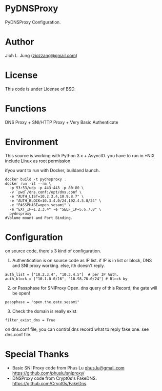 PyDNSProxy
==========

PyDNSProxy Configuration.

Author
======

Jioh L. Jung (ziozzang@gmail.com)

License
=======

This code is under License of BSD.

Functions
=========

DNS Proxy + SNI/HTTP Proxy + Very Basic Authenticate

Environment
===========

This source is working with Python 3.x + AsyncIO. you have to run in \*NIX include Linux as root permission.

ifyou want to run with Docker, buildand launch.

```
docker build -t pydnsproxy .
docker run -it --rm \
  -p 53:53/udp -p 443:443 -p 80:80 \
  -v `pwd`/dns.conf:/opt/dns.conf \
  -e "AUTH_LIST=10.2.3.4,10.9.8.7" \
  -e "AUTH_BLOCK=10.3.4.0/24,192.4.5.0/24" \
  -e "PASSPHASE=open.sesami" \
  -e "EXT_IP=1.2.3.4" -e "SELF_IP=5.6.7.8" \
  pydnsproxy
#Volume mount and Port Binding.
```

Configuration
=============

on source code, there's 3 kind of configuration.

1. Authentication is on source code as IP list. if IP is in list or block, DNS and SNI proxy working. else, ith doesn't reply.
```
auth_list = ["10.2.3.4", "10.3.4.5"]  # per IP Auth.
auth_block = ["10.1.0.0/16", "10.98.76.0/24"] # Block by
```

2. or Passphase for SNIProxy Open. dns query of this Record, the gate will be open!
```
passphase = "open.the.gate.sesami"
```

3. Check the domain is really exist.
```
filter_exist_dns = True
```

on dns.conf file, you can control dns record what to reply fake one. see dns.conf file.


Special Thanks
==============

* Basic SNI Proxy code from Phus Lu <phus.lu@gmail.com> https://github.com/phuslu/sniproxy/
* DNSProxy code from Crypt0s's FakeDNS. https://github.com/Crypt0s/FakeDns
